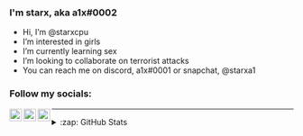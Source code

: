 ### I'm starx, aka a1x#0002

- Hi, I’m @starxcpu
- I’m interested in girls
- I’m currently learning sex
- I’m looking to collaborate on terrorist attacks
- You can reach me on discord, a1x#0001 or snapchat, @starxa1

### Follow my socials:

[<img align="left" alt="starx | YouTube" width="22px" src="https://cdn.jsdelivr.net/npm/simple-icons@v3/icons/youtube.svg" />][youtube]
[<img align="left" alt="starx | Twitter" width="22px" src="https://cdn.jsdelivr.net/npm/simple-icons@v3/icons/twitter.svg" />][twitter]
[<img align="left" alt="starx | Instagram" width="22px" src="https://cdn.jsdelivr.net/npm/simple-icons@v3/icons/instagram.svg" />][instagram]

[twitter]: https://twitter.com/starxcpu
[youtube]: https://youtube.com/starxa1
[instagram]: https://instagram.com/starxa1

--- 

<details>
  <summary>:zap: GitHub Stats</summary>

  <img align="left" alt="codeSTACKr's GitHub Stats" src="https://github-readme-stats-liart-six.vercel.app/api?username=codeSTACKr&show_icons=true&hide_border=true" />
